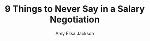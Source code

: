 ---
title: 9 Things to Never Say in a Salary Negotiation
publication: glassdoor
article_url: https://www.glassdoor.com/blog/9-things-to-never-say-in-a-salary-negotiation/
author: Amy Elisa Jackson
thumbnail: glassdoor.jpeg
publication_date: 09-27-2018
---
